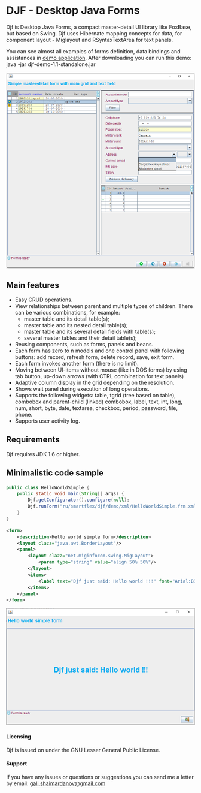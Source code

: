 # DJF - Desktop Java Forms

Djf is Desktop Java Forms, a compact master-detail UI library like FoxBase, but based on Swing.
Djf uses Hibernate mapping concepts for data, for component layout - Miglayout and RSyntaxTextArea for text panels.

You can see almost all examples of forms definition, data bindings and assistances in [demo application](https://github.com/smart-flex/Djf/releases/download/1.1/djf-demo-1.1-standalone.jar).
After downloading you can run this demo: java -jar djf-demo-1.1-standalone.jar

![One of the Djf demo form](djf-demo.png)

## Main features

* Easy CRUD operations.
* View relationships between parent and multiple types of children. There can be various combinations, for example:
  + master table and its detail table(s);
  + master table and its nested detail table(s);
  + master table and its several detail fields with table(s);
  + several master tables and their detail table(s);
* Reusing components, such as forms, panels and beans.
* Each form has zero to n models and one control panel with following buttons: add record, refresh form, delete record, save, exit form.
* Each form invokes another form (there is no limit).
* Moving between UI-items without mouse (like in DOS forms) by using tab button, up-down arrows (with CTRL combination for text panels)
* Adaptive column display in the grid depending on the resolution.
* Shows wait panel during execution of long operations.
* Supports the following widgets: table, tgrid (tree based on table), combobox and parent-child (linked) combobox, label, text, int, long, num, short, byte, date, textarea, checkbox, period, password, file, phone.
* Supports user activity log.

## Requirements

Djf requires JDK 1.6 or higher.

## Minimalistic code sample
```java
public class HelloWorldSimple {
    public static void main(String[] args) {
        Djf.getConfigurator().configure(null);
        Djf.runForm("ru/smartflex/djf/demo/xml/HelloWorldSimple.frm.xml", SizeFrameEnum.HALF);
    }
}
```
```xml
<form>
    <description>Hello world simple form</description>
    <layout clazz="java.awt.BorderLayout"/>
    <panel>
        <layout clazz="net.miginfocom.swing.MigLayout">
            <param type="string" value="align 50% 50%"/>
        </layout>
        <items>
            <label text="Djf just said: Hello world !!!" font="Arial:B30" fground="#09ACF2"/>
        </items>
    </panel>
</form>
```
![Hello world form](djf-demo-hw-simple.png)

#### Licensing

Djf is issued on under the GNU Lesser General Public License.

#### Support

If you have any issues or questions or suggestions you can send me a letter by email: <gali.shaimardanov@gmail.com>

